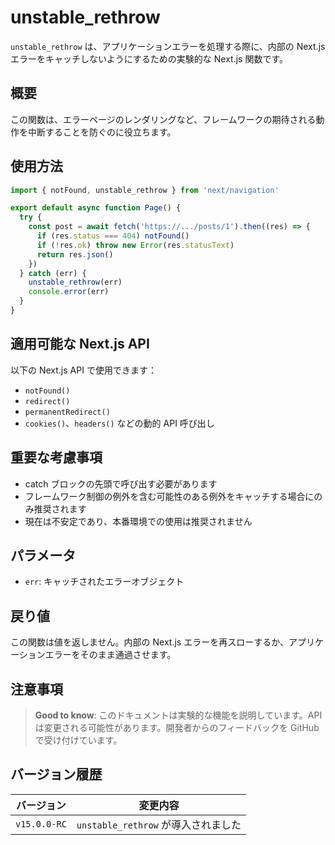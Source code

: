 # unstable_rethrow

`unstable_rethrow` は、アプリケーションエラーを処理する際に、内部の Next.js エラーをキャッチしないようにするための実験的な Next.js 関数です。

## 概要

この関数は、エラーページのレンダリングなど、フレームワークの期待される動作を中断することを防ぐのに役立ちます。

## 使用方法

```typescript
import { notFound, unstable_rethrow } from 'next/navigation'

export default async function Page() {
  try {
    const post = await fetch('https://.../posts/1').then((res) => {
      if (res.status === 404) notFound()
      if (!res.ok) throw new Error(res.statusText)
      return res.json()
    })
  } catch (err) {
    unstable_rethrow(err)
    console.error(err)
  }
}
```

## 適用可能な Next.js API

以下の Next.js API で使用できます：

- `notFound()`
- `redirect()`
- `permanentRedirect()`
- `cookies()`、`headers()` などの動的 API 呼び出し

## 重要な考慮事項

- catch ブロックの先頭で呼び出す必要があります
- フレームワーク制御の例外を含む可能性のある例外をキャッチする場合にのみ推奨されます
- 現在は不安定であり、本番環境での使用は推奨されません

## パラメータ

- `err`: キャッチされたエラーオブジェクト

## 戻り値

この関数は値を返しません。内部の Next.js エラーを再スローするか、アプリケーションエラーをそのまま通過させます。

## 注意事項

> **Good to know**: このドキュメントは実験的な機能を説明しています。API は変更される可能性があります。開発者からのフィードバックを GitHub で受け付けています。

## バージョン履歴

| バージョン | 変更内容 |
|---------|---------|
| `v15.0.0-RC` | `unstable_rethrow` が導入されました |
